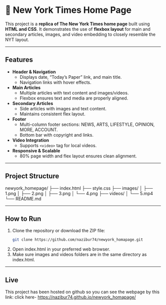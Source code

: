 # 📰 New York Times Home Page 

This project is a **replica of The New York Times home page** built using **HTML and CSS**. It demonstrates the use of **flexbox layout** for main and secondary articles, images, and video embedding to closely resemble the NYT layout.

---

## Features

- **Header & Navigation**
  - Displays date, “Today’s Paper” link, and main title.
  - Navigation links with hover effects.
- **Main Articles**
  - Multiple articles with text content and images/videos.
  - Flexbox ensures text and media are properly aligned.
- **Secondary Articles**
  - Side articles with images and text content.
  - Maintains consistent flex layout.
- **Footer**
  - Multi-column footer sections: NEWS, ARTS, LIFESTYLE, OPINION, MORE, ACCOUNT.
  - Bottom bar with copyright and links.
- **Video Integration**
  - Supports `<video>` tag for local videos.
- **Responsive & Scalable**
  - 80% page width and flex layout ensures clean alignment.

---

## Project Structure

newyork_homepage/
├── index.html
├── style.css
├── images/
│   ├── 1.png
│   ├── 2.png
│   ├── 3.png
│   └── 4.png
├── videos/
│   └── 5.mp4
└── README.md

---

## How to Run

1. Clone the repository or download the ZIP file:
   ```bash
   git clone https://github.com/nazibur74/newyork_homapage.git
2. Open index.html in your preferred web browser.
3. Make sure images and videos folders are in the same directory as index.html.

---

## Live 

This project has been hosted on github so you can see the webpage by this link:
click here- https://nazibur74.github.io/newyork_homapage/
